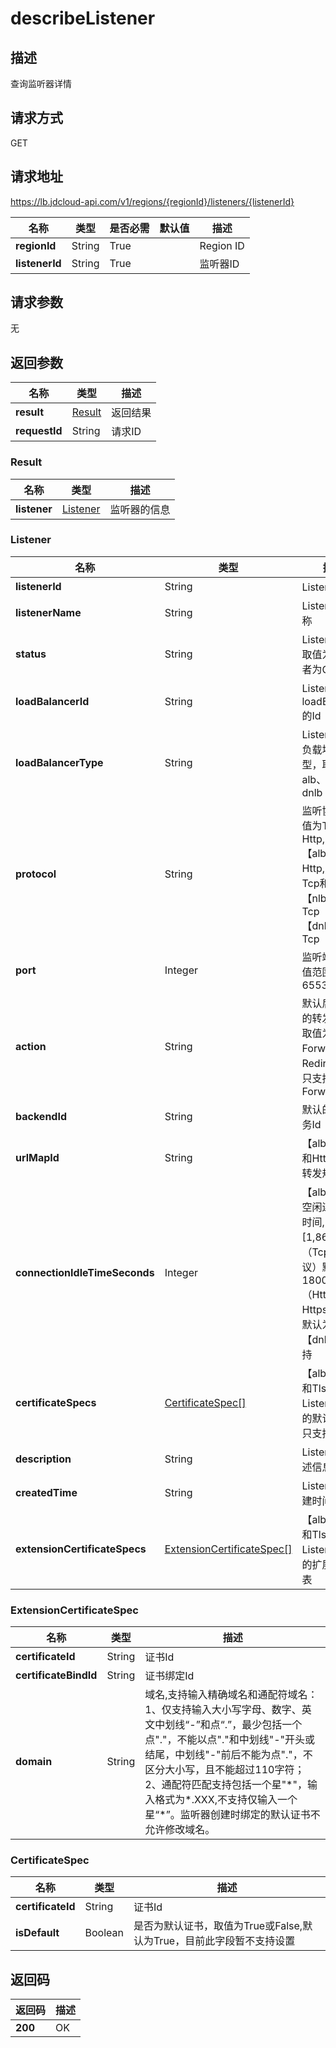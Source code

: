 # describeListener


## 描述
查询监听器详情

## 请求方式
GET

## 请求地址
https://lb.jdcloud-api.com/v1/regions/{regionId}/listeners/{listenerId}

|名称|类型|是否必需|默认值|描述|
|---|---|---|---|---|
|**regionId**|String|True| |Region ID|
|**listenerId**|String|True| |监听器ID|

## 请求参数
无


## 返回参数
|名称|类型|描述|
|---|---|---|
|**result**|[Result](describelistener#result)|返回结果|
|**requestId**|String|请求ID|

### <div id="result">Result</div>
|名称|类型|描述|
|---|---|---|
|**listener**|[Listener](describelistener#listener)|监听器的信息|
### <div id="listener">Listener</div>
|名称|类型|描述|
|---|---|---|
|**listenerId**|String|Listener的Id|
|**listenerName**|String|Listener的名称|
|**status**|String|Listener状态, 取值为On或者为Off|
|**loadBalancerId**|String|Listener所属loadBalancer的Id|
|**loadBalancerType**|String|Listener所属负载均衡类型，取值为：alb、nlb、dnlb|
|**protocol**|String|监听协议, 取值为Tcp, Tls, Http, Https <br>【alb】支持Http, Https，Tcp和Tls <br>【nlb】支持Tcp  <br>【dnlb】支持Tcp|
|**port**|Integer|监听端口，取值范围为[1, 65535]|
|**action**|String|默认后端服务的转发策略,取值为Forward或Redirect, 现只支持Forward|
|**backendId**|String|默认的后端服务Id|
|**urlMapId**|String|【alb Https和Http协议】转发规则组Id|
|**connectionIdleTimeSeconds**|Integer|【alb、nlb】空闲连接超时时间, 范围为[1,86400]。 <br>（Tcp和Tls协议）默认为：1800s <br>（Http和Https协议）默认为：60s <br>【dnlb】不支持|
|**certificateSpecs**|[CertificateSpec[]](describelistener#certificatespec)|【alb Https和Tls协议】Listener绑定的默认证书，只支持一个|
|**description**|String|Listener的描述信息|
|**createdTime**|String|Listener的创建时间|
|**extensionCertificateSpecs**|[ExtensionCertificateSpec[]](describelistener#extensioncertificatespec)|【alb Https和Tls协议】Listener绑定的扩展证书列表|
### <div id="extensioncertificatespec">ExtensionCertificateSpec</div>
|名称|类型|描述|
|---|---|---|
|**certificateId**|String|证书Id|
|**certificateBindId**|String|证书绑定Id|
|**domain**|String|域名,支持输入精确域名和通配符域名：1、仅支持输入大小写字母、数字、英文中划线“-”和点“.”，最少包括一个点"."，不能以点"."和中划线"-"开头或结尾，中划线"-"前后不能为点"."，不区分大小写，且不能超过110字符；2、通配符匹配支持包括一个星"\*"，输入格式为\*.XXX,不支持仅输入一个星“\*”。监听器创建时绑定的默认证书不允许修改域名。|
### <div id="certificatespec">CertificateSpec</div>
|名称|类型|描述|
|---|---|---|
|**certificateId**|String|证书Id|
|**isDefault**|Boolean|是否为默认证书，取值为True或False,默认为True，目前此字段暂不支持设置|

## 返回码
|返回码|描述|
|---|---|
|**200**|OK|
